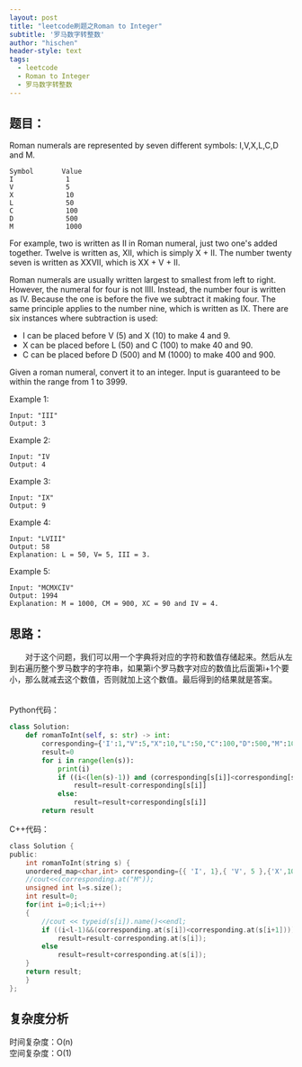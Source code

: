 ```yaml
---
layout: post
title: "leetcode刷题之Roman to Integer"
subtitle: '罗马数字转整数'
author: "hischen"
header-style: text
tags:
  - leetcode
  - Roman to Integer
  - 罗马数字转整数
---
```


## 题目：
Roman numerals are represented by seven different symbols: I,V,X,L,C,D and M.

```
Symbol       Value
I             1
V             5
X             10
L             50
C             100
D             500
M             1000
```

For example, two is written as II in Roman numeral, just two one's added together. Twelve is written as, XII, which is simply X + II. The number twenty seven is written as XXVII, which is XX + V + II.

Roman numerals are usually written largest to smallest from left to right. However, the numeral for four is not IIII. Instead, the number four is written as IV. Because the one is before the five we subtract it making four. The same principle applies to the number nine, which is written as IX. There are six instances where subtraction is used:

- I can be placed before V (5) and X (10) to make 4 and 9. 
- X can be placed before L (50) and C (100) to make 40 and 90. 
- C can be placed before D (500) and M (1000) to make 400 and 900.  

Given a roman numeral, convert it to an integer. Input is guaranteed to be within the range from 1 to 3999.


Example 1:

    Input: "III"
    Output: 3
Example 2:

    Input: "IV
    Output: 4
Example 3:

    Input: "IX"
    Output: 9
Example 4:

    Input: "LVIII"
    Output: 58
    Explanation: L = 50, V= 5, III = 3.
Example 5:

    Input: "MCMXCIV"
    Output: 1994
    Explanation: M = 1000, CM = 900, XC = 90 and IV = 4.

## 思路：
　　对于这个问题，我们可以用一个字典将对应的字符和数值存储起来。然后从左到右遍历整个罗马数字的字符串，如果第i个罗马数字对应的数值比后面第i+1个要小，那么就减去这个数值，否则就加上这个数值。最后得到的结果就是答案。
　　

Python代码：  

```py
class Solution:
    def romanToInt(self, s: str) -> int:
        corresponding={'I':1,"V":5,"X":10,"L":50,"C":100,"D":500,"M":1000}
        result=0
        for i in range(len(s)):
            print(i)
            if ((i<(len(s)-1)) and (corresponding[s[i]]<corresponding[s[i+1]])):
                result=result-corresponding[s[i]]
            else:
                result=result+corresponding[s[i]]
        return result
```

C++代码：

```c
class Solution {
public:
    int romanToInt(string s) {
    unordered_map<char,int> corresponding={{ 'I', 1},{ 'V', 5 },{'X',10},{'L',50},{'C',100},{'D',500},{'M',1000}};
    //cout<<(corresponding.at("M"));
    unsigned int l=s.size();
    int result=0;
    for(int i=0;i<l;i++)
    {
        //cout << typeid(s[i]).name()<<endl;
        if ((i<l-1)&&(corresponding.at(s[i])<corresponding.at(s[i+1])))
            result=result-corresponding.at(s[i]);
        else
            result=result+corresponding.at(s[i]);
    }
    return result;
    }
};
```

## 复杂度分析

时间复杂度：O(n)  
空间复杂度：O(1)

